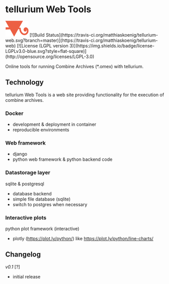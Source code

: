 # tellurium Web Tools
<img title="tellurium logo" src="./teweb/combine/static/combine/images/logos/te.png" height="50" />
[![Build Status](https://travis-ci.org/matthiaskoenig/tellurium-web.svg?branch=master)](https://travis-ci.org/matthiaskoenig/tellurium-web)
[![License (LGPL version 3)](https://img.shields.io/badge/license-LGPLv3.0-blue.svg?style=flat-square)](http://opensource.org/licenses/LGPL-3.0)

Online tools for running Combine Archives (*.omex) with tellurium.

## Technology
tellurium Web Tools is a web site providing functionality for the 
execution of combine archives.

### Docker 
* development & deployment in container
* reproducible environments

### Web framework 
* django
* python web framework & python backend code

### Datastorage layer
sqlite & postgresql
* database backend
* simple file database (sqlite)
* switch to postgres when necessary

### Interactive plots
python plot framework (interactive)
* plotly (https://plot.ly/python/) like https://plot.ly/python/line-charts/

## Changelog
*v0.1* [?]
- initial release
